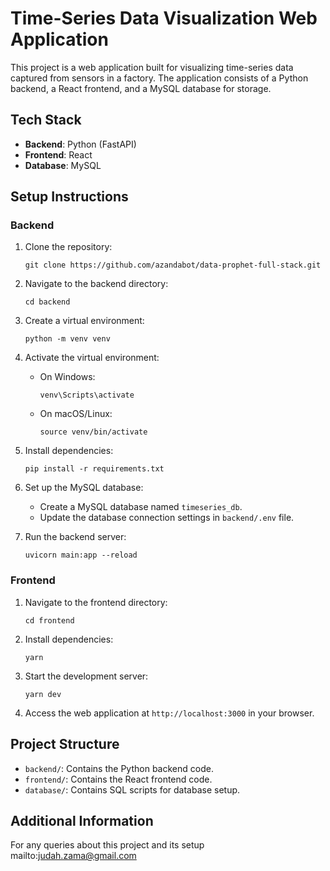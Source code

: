 # Time-Series Data Visualization Web Application

This project is a web application built for visualizing time-series data captured from sensors in a factory. The application consists of a Python backend, a React frontend, and a MySQL database for storage.

## Tech Stack

- **Backend**: Python (FastAPI)
- **Frontend**: React
- **Database**: MySQL

## Setup Instructions

### Backend

1. Clone the repository:

   ```
   git clone https://github.com/azandabot/data-prophet-full-stack.git
   ```

2. Navigate to the backend directory:

   ```
   cd backend
   ```

3. Create a virtual environment:

   ```
   python -m venv venv
   ```

4. Activate the virtual environment:

   - On Windows:

     ```
     venv\Scripts\activate
     ```

   - On macOS/Linux:

     ```
     source venv/bin/activate
     ```

5. Install dependencies:

   ```
   pip install -r requirements.txt
   ```

6. Set up the MySQL database:

   - Create a MySQL database named `timeseries_db`.
   - Update the database connection settings in `backend/.env` file.

7. Run the backend server:

   ```
   uvicorn main:app --reload
   ```

### Frontend

1. Navigate to the frontend directory:

   ```
   cd frontend
   ```

2. Install dependencies:

   ```
   yarn
   ```

3. Start the development server:

   ```
   yarn dev
   ```

4. Access the web application at `http://localhost:3000` in your browser.

## Project Structure

- `backend/`: Contains the Python backend code.
- `frontend/`: Contains the React frontend code.
- `database/`: Contains SQL scripts for database setup.

## Additional Information

For any queries about this project and its setup mailto:judah.zama@gmail.com

